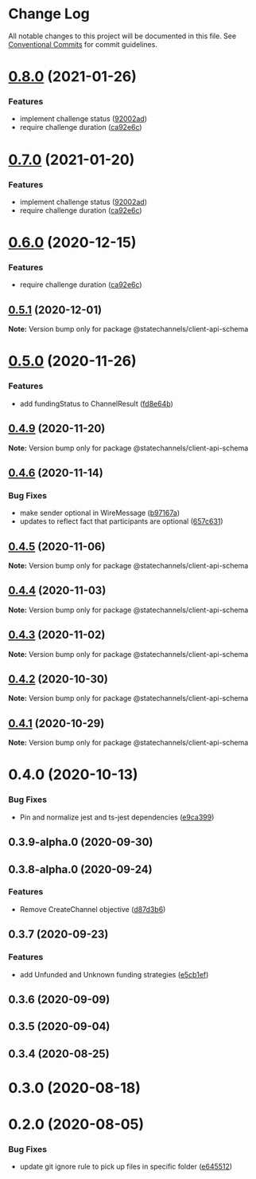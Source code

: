 # Change Log

All notable changes to this project will be documented in this file.
See [Conventional Commits](https://conventionalcommits.org) for commit guidelines.

# [0.8.0](http://statechannels/monorepo/blob/master/packages/client-api-schema/compare/@statechannels/client-api-schema@0.5.1...@statechannels/client-api-schema@0.8.0) (2021-01-26)


### Features

* implement challenge status ([92002ad](http://statechannels/monorepo/blob/master/packages/client-api-schema/commits/92002ad3849a4e877dfc55dfb184a836c432f7d4))
* require challenge duration ([ca92e6c](http://statechannels/monorepo/blob/master/packages/client-api-schema/commits/ca92e6c6e0b2e019686ff1caf54f452f6e096fe5))





# [0.7.0](http://statechannels/monorepo/blob/master/packages/client-api-schema/compare/@statechannels/client-api-schema@0.5.1...@statechannels/client-api-schema@0.7.0) (2021-01-20)


### Features

* implement challenge status ([92002ad](http://statechannels/monorepo/blob/master/packages/client-api-schema/commits/92002ad3849a4e877dfc55dfb184a836c432f7d4))
* require challenge duration ([ca92e6c](http://statechannels/monorepo/blob/master/packages/client-api-schema/commits/ca92e6c6e0b2e019686ff1caf54f452f6e096fe5))





# [0.6.0](http://statechannels/monorepo/blob/master/packages/client-api-schema/compare/@statechannels/client-api-schema@0.5.1...@statechannels/client-api-schema@0.6.0) (2020-12-15)


### Features

* require challenge duration ([ca92e6c](http://statechannels/monorepo/blob/master/packages/client-api-schema/commits/ca92e6c6e0b2e019686ff1caf54f452f6e096fe5))





## [0.5.1](http://statechannels/monorepo/blob/master/packages/client-api-schema/compare/@statechannels/client-api-schema@0.5.0...@statechannels/client-api-schema@0.5.1) (2020-12-01)

**Note:** Version bump only for package @statechannels/client-api-schema





# [0.5.0](http://statechannels/monorepo/blob/master/packages/client-api-schema/compare/@statechannels/client-api-schema@0.4.9...@statechannels/client-api-schema@0.5.0) (2020-11-26)


### Features

* add fundingStatus to ChannelResult ([fd8e64b](http://statechannels/monorepo/blob/master/packages/client-api-schema/commits/fd8e64be2534e1e405b4d789f758359c60ebe5da))





## [0.4.9](http://statechannels/monorepo/blob/master/packages/client-api-schema/compare/@statechannels/client-api-schema@0.4.8...@statechannels/client-api-schema@0.4.9) (2020-11-20)

**Note:** Version bump only for package @statechannels/client-api-schema





## [0.4.6](http://statechannels/monorepo/blob/master/packages/client-api-schema/compare/@statechannels/client-api-schema@0.4.5...@statechannels/client-api-schema@0.4.6) (2020-11-14)


### Bug Fixes

* make sender optional in WireMessage ([b97167a](http://statechannels/monorepo/blob/master/packages/client-api-schema/commits/b97167a91e13e58a3e274dda671f0e1cef7805e8))
* updates to reflect fact that participants are optional ([657c631](http://statechannels/monorepo/blob/master/packages/client-api-schema/commits/657c6312da1a33b72234e04895e415c557257334))





## [0.4.5](http://statechannels/monorepo/blob/master/packages/client-api-schema/compare/@statechannels/client-api-schema@0.4.4...@statechannels/client-api-schema@0.4.5) (2020-11-06)

**Note:** Version bump only for package @statechannels/client-api-schema





## [0.4.4](http://statechannels/monorepo/blob/master/packages/client-api-schema/compare/@statechannels/client-api-schema@0.4.2...@statechannels/client-api-schema@0.4.4) (2020-11-03)

**Note:** Version bump only for package @statechannels/client-api-schema





## [0.4.3](http://statechannels/monorepo/blob/master/packages/client-api-schema/compare/@statechannels/client-api-schema@0.4.2...@statechannels/client-api-schema@0.4.3) (2020-11-02)

**Note:** Version bump only for package @statechannels/client-api-schema





## [0.4.2](http://statechannels/monorepo/blob/master/packages/client-api-schema/compare/@statechannels/client-api-schema@0.4.0...@statechannels/client-api-schema@0.4.2) (2020-10-30)

**Note:** Version bump only for package @statechannels/client-api-schema





## [0.4.1](http://statechannels/monorepo/blob/master/packages/client-api-schema/compare/@statechannels/client-api-schema@0.4.0...@statechannels/client-api-schema@0.4.1) (2020-10-29)

**Note:** Version bump only for package @statechannels/client-api-schema





# 0.4.0 (2020-10-13)


### Bug Fixes

* Pin and normalize jest and ts-jest dependencies ([e9ca399](http://statechannels/monorepo/blob/master/packages/client-api-schema/commits/e9ca3997119645fdb9f558a921361171c20d66a0))



## 0.3.9-alpha.0 (2020-09-30)



## 0.3.8-alpha.0 (2020-09-24)


### Features

* Remove CreateChannel objective ([d87d3b6](http://statechannels/monorepo/blob/master/packages/client-api-schema/commits/d87d3b68e9a84945b105c7883aaf130176264a42))



## 0.3.7 (2020-09-23)


### Features

* add Unfunded and Unknown funding strategies ([e5cb1ef](http://statechannels/monorepo/blob/master/packages/client-api-schema/commits/e5cb1efbe799202f418945f4f75c8ba1a9723103))



## 0.3.6 (2020-09-09)



## 0.3.5 (2020-09-04)



## 0.3.4 (2020-08-25)



# 0.3.0 (2020-08-18)



# 0.2.0 (2020-08-05)


### Bug Fixes

* update git ignore rule to pick up files in specific folder ([e645512](http://statechannels/monorepo/blob/master/packages/client-api-schema/commits/e6455120fe3662ed2e2331c2416ac474f97fad63))

